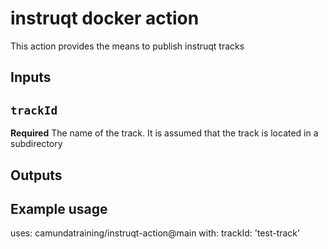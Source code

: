 # instruqt docker action

This action provides the means to publish instruqt tracks

## Inputs

## `trackId`

**Required** The name of the track. It is assumed that the track is located in a subdirectory

## Outputs


## Example usage

uses: camundatraining/instruqt-action@main
with:
  trackId: 'test-track'
